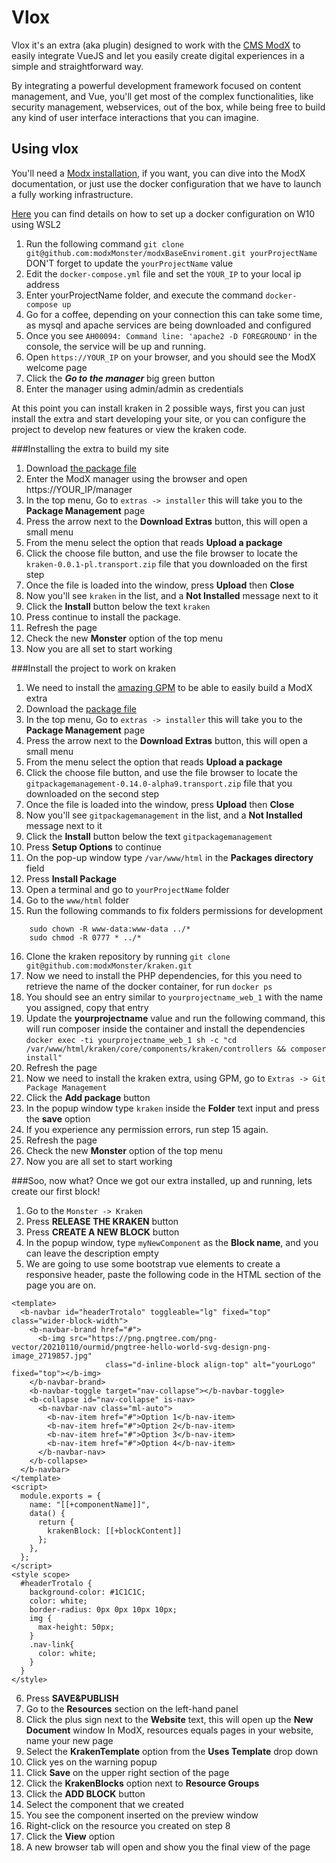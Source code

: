 # Vlox

Vlox it's an extra (aka plugin) designed to work with the [CMS ModX](https://modx.com/) to easily integrate VueJS and let you 
easily create digital experiences in a simple and straightforward way.

By integrating a powerful development framework focused on content management, and Vue, you'll get most of the complex 
functionalities, like security management, webservices, out of the box, while being free to build any kind of user 
interface interactions that you can imagine.

## Using vlox

You'll need a [Modx installation](https://docs.modx.com/current/en/getting-started/installation), if you want, you can
dive into the ModX documentation, or just use the docker configuration that we have to launch a fully working 
infrastructure.

[Here](https://github.com/modxMonster/modxBaseEnviroment/blob/master/README.md) you can find details on how to set up 
a docker configuration on W10 using WSL2

1. Run the following command `git clone git@github.com:modxMonster/modxBaseEnviroment.git yourProjectName` DON'T forget
to update the `yourProjectName` value
2. Edit the `docker-compose.yml` file and set the `YOUR_IP` to your local ip address
3. Enter yourProjectName folder, and execute the command `docker-compose up`
4. Go for a coffee, depending on your connection this can take some time, as mysql and apache services are being 
downloaded and configured
5. Once you see `AH00094: Command line: 'apache2 -D FOREGROUND'` in the console, the service will be up and running.
6. Open `https://YOUR_IP` on your browser, and you should see the ModX welcome page
7. Click the ***Go to the manager*** big green button
8. Enter the manager using admin/admin as credentials

At this point you can install kraken in 2 possible ways, first you can just install the extra and start developing 
your site, or you can configure the project to develop new features or view the kraken code.

###Installing the extra to build my site
1. Download [the package file](https://github.com/modxMonster/kraken/raw/master/_packages/kraken-0.0.1-pl.transport.zip)
2. Enter the ModX manager using the browser and open https://YOUR_IP/manager
3. In the top menu, Go to `extras -> installer` this will take you to the **Package Management** page
4. Press the arrow next to the **Download Extras** button, this will open a small menu
5. From the menu select the option that reads **Upload a package**
6. Click the choose file button, and use the file browser to locate the `kraken-0.0.1-pl.transport.zip` file that you 
downloaded on the first step
7. Once the file is loaded into the window, press **Upload** then **Close**
8. Now you'll see `kraken` in the list, and a **Not Installed** message next to it
9. Click the **Install** button below the text `kraken`
10. Press continue to install the package.
11. Refresh the page
12. Check the new **Monster** option of the top menu
13. Now you are all set to start working

###Install the project to work on kraken
1. We need to install the [amazing GPM](https://github.com/theboxer/Git-Package-Management) to be able to easily build 
a ModX extra
2. Download the [package file](https://github.com/theboxer/Git-Package-Management/raw/master/_packages/gitpackagemanagement-0.14.0-alpha9.transport.zip)
3. In the top menu, Go to `extras -> installer` this will take you to the **Package Management** page
4. Press the arrow next to the **Download Extras** button, this will open a small menu
5. From the menu select the option that reads **Upload a package**
6. Click the choose file button, and use the file browser to locate the `gitpackagemanagement-0.14.0-alpha9.transport.zip` file that you
   downloaded on the second step
7. Once the file is loaded into the window, press **Upload** then **Close**
8. Now you'll see `gitpackagemanagement` in the list, and a **Not Installed** message next to it
9. Click the **Install** button below the text `gitpackagemanagement`
10. Press **Setup Options** to continue
11. On the pop-up window type `/var/www/html` in the **Packages directory** field
12. Press **Install Package**
13. Open a terminal and go to `yourProjectName` folder
14. Go to the `www/html` folder
15. Run the following commands to fix folders permissions for development
``` 
    sudo chown -R www-data:www-data ../*
    sudo chmod -R 0777 * ../*
```
16. Clone the kraken repository by running `git clone git@github.com:modxMonster/kraken.git`
17. Now we need to install the PHP dependencies, for this you need to retrieve the name of the docker container, for 
run `docker ps`
18. You should see an entry similar to `yourprojectname_web_1` with the name you assigned, copy that entry
19. Update the **yourprojectname** value and run the following command, this will run composer inside the container
and install the dependencies
`docker exec -ti yourprojectname_web_1 sh -c "cd /var/www/html/kraken/core/components/kraken/controllers && composer install"`
20. Refresh the page
21. Now we need to install the kraken extra, using GPM, go to `Extras -> Git Package Management`
22. Click the **Add package** button
23. In the popup window type `kraken` inside the **Folder** text input and press the **save** option
24. If you experience any permission errors, run step 15 again.
25. Refresh the page
26. Check the new **Monster** option of the top menu
27. Now you are all set to start working

###Soo, now what?
Once we got our extra installed, up and running, lets create our first block!
1. Go to the `Monster -> Kraken`
2. Press **RELEASE THE KRAKEN** button
3. Press **CREATE A NEW BLOCK** button
4. In the popup window, type `myNewComponent` as the **Block name**, and you can leave the description empty
5. We are going to use some bootstrap vue elements to create a responsive header, paste the following code
in the HTML section of the page you are on.
```
<template>
  <b-navbar id="headerTrotalo" toggleable="lg" fixed="top" class="wider-block-width">
    <b-navbar-brand href="#">
      <b-img src="https://png.pngtree.com/png-vector/20210110/ourmid/pngtree-hello-world-svg-design-png-image_2719857.jpg"
                     class="d-inline-block align-top" alt="yourLogo" fixed="top"></b-img>
    </b-navbar-brand>
    <b-navbar-toggle target="nav-collapse"></b-navbar-toggle>
    <b-collapse id="nav-collapse" is-nav>
      <b-navbar-nav class="ml-auto">
        <b-nav-item href="#">Option 1</b-nav-item>
        <b-nav-item href="#">Option 2</b-nav-item>
        <b-nav-item href="#">Option 3</b-nav-item>
        <b-nav-item href="#">Option 4</b-nav-item>
      </b-navbar-nav>
    </b-collapse>
  </b-navbar>
</template>
<script>
  module.exports = {
    name: "[[+componentName]]",
    data() {
      return {
        krakenBlock: [[+blockContent]]
      };
    },
  };
</script>
<style scope>
  #headerTrotalo {
    background-color: #1C1C1C;
    color: white;
    border-radius: 0px 0px 10px 10px;
    img {
      max-height: 50px;
    }
    .nav-link{
      color: white;
    }
  }
</style>
```
6. Press **SAVE&PUBLISH**
7. Go to the **Resources** section on the left-hand panel
8. Click the plus sign next to the **Website** text, this will open up the **New Document** window
In ModX, resources equals pages in your website, name your new page
9. Select the **KrakenTemplate** option from the **Uses Template** drop down
10. Click yes on the warning popup
11. Click **Save** on the upper right section of the page
12. Click the **KrakenBlocks** option next to **Resource Groups**
13. Click the **ADD BLOCK** button
14. Select the component that we created
15. You see the component inserted on the preview window
16. Right-click on the resource you created on step 8
17. Click the **View** option
18. A new browser tab will open and show you the final view of the page



 

